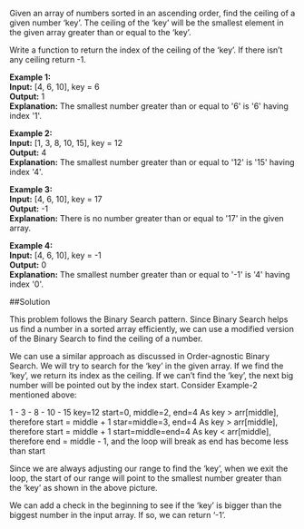 Given an array of numbers sorted in an ascending order, find the ceiling of a given number ‘key’.
The ceiling of the ‘key’ will be the smallest element in the given array greater than or equal to the ‘key’.

Write a function to return the index of the ceiling of the ‘key’. If there isn’t any ceiling return -1.

**Example 1:**  
**Input:** [4, 6, 10], key = 6  
**Output:** 1  
**Explanation:** The smallest number greater than or equal to '6' is '6' having index '1'.

**Example 2:**  
**Input:** [1, 3, 8, 10, 15], key = 12  
**Output:** 4  
**Explanation:** The smallest number greater than or equal to '12' is '15' having index '4'.

**Example 3:**  
**Input:** [4, 6, 10], key = 17  
**Output:** -1  
**Explanation:** There is no number greater than or equal to '17' in the given array.

**Example 4:**  
**Input:** [4, 6, 10], key = -1  
**Output:** 0  
**Explanation:** The smallest number greater than or equal to '-1' is '4' having index '0'.

##Solution

This problem follows the Binary Search pattern. Since Binary Search helps us find a number in a sorted array efficiently,
we can use a modified version of the Binary Search to find the ceiling of a number.

We can use a similar approach as discussed in Order-agnostic Binary Search. We will try to search for the ‘key’ in
the given array. If we find the ‘key’, we return its index as the ceiling. If we can’t find the ‘key’, the next big number
will be pointed out by the index start. Consider Example-2 mentioned above:

1 - 3 - 8 - 10 - 15
key=12
start=0, middle=2, end=4
As key > arr[middle], therefore start = middle + 1
star=middle=3, end=4
As key > arr[middle], therefore start = middle + 1
start=middle=end=4
As key < arr[middle], therefore end = middle - 1, and the loop will break as end has become less than start

Since we are always adjusting our range to find the ‘key’, when we exit the loop, the start of our range will point
to the smallest number greater than the ‘key’ as shown in the above picture.

We can add a check in the beginning to see if the ‘key’ is bigger than the biggest number in the input array. If so,
we can return ‘-1’.
